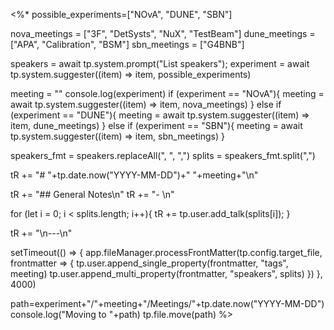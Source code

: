 <%*
possible_experiments=["NOvA", "DUNE", "SBN"]

nova_meetings = ["3F", "DetSysts", "NuX", "TestBeam"]
dune_meetings = ["APA", "Calibration", "BSM"]
sbn_meetings  = ["G4BNB"]

speakers   = await tp.system.prompt("List speakers");
experiment = await tp.system.suggester((item) => item, possible_experiments)

meeting = ""
console.log(experiment)
if (experiment == "NOvA"){
	meeting    = await tp.system.suggester((item) => item, nova_meetings)
}
else if (experiment == "DUNE"){
	meeting    = await tp.system.suggester((item) => item, dune_meetings)
}
else if (experiment == "SBN"){
	meeting = await tp.system.suggester((item) => item, sbn_meetings)
}

speakers_fmt  = speakers.replaceAll(", ", ",")
splits        = speakers_fmt.split(",") 

tR += "# "+tp.date.now("YYYY-MM-DD")+" "+meeting+"\n"

tR += "## General Notes\n"
tR += "- \n"

for (let i = 0; i < splits.length; i++){
	tR += tp.user.add_talk(splits[i]);
}

tR += "\n---\n"

setTimeout(() => {
app.fileManager.processFrontMatter(tp.config.target_file, frontmatter => {
	tp.user.append_single_property(frontmatter, "tags", meeting)
	tp.user.append_multi_property(frontmatter, "speakers", splits)
}) 
}, 4000)

path=experiment+"/"+meeting+"/Meetings/"+tp.date.now("YYYY-MM-DD")
console.log("Moving to "+path)
tp.file.move(path)
%>